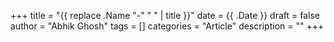 +++
title = "{{ replace .Name "-" " " | title }}"
date = {{ .Date }}
draft = false
author = "Abhik Ghosh"
tags = []
categories = "Article"
description = ""
+++

